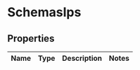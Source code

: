 # SchemasIps

## Properties
Name | Type | Description | Notes
------------ | ------------- | ------------- | -------------
